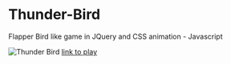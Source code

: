 # Thunder-Bird
Flapper Bird like game in JQuery and CSS animation - Javascript

![Thunder Bird](https://raw.githubusercontent.com/byn9826/Thousanday-React/master/~pic/6.JPG)
[link to play](http://thousanday.com/other/bird)
